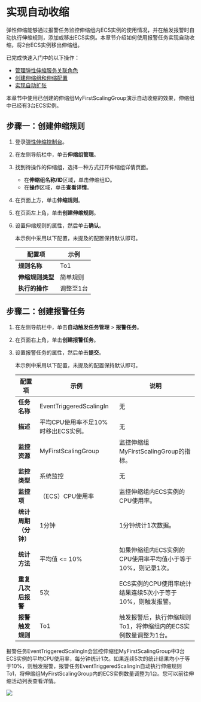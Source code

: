 # 实现自动收缩

弹性伸缩能够通过报警任务监控伸缩组内ECS实例的使用情况，并在触发报警时自动执行伸缩规则，添加或移出ECS实例。本章节介绍如何使用报警任务实现自动收缩，将2台ECS实例移出伸缩组。

已完成快速入门中的以下操作：

-   [管理弹性伸缩服务关联角色](/cn.zh-CN/快速入门/管理弹性伸缩服务关联角色.md)
-   [创建伸缩组和伸缩配置](/cn.zh-CN/快速入门/创建伸缩组和伸缩配置.md)
-   [实现自动扩张](/cn.zh-CN/快速入门/实现自动扩张.md)

本章节中使用已创建的伸缩组MyFirstScalingGroup演示自动收缩的效果，伸缩组中已经有3台ECS实例。

## 步骤一：创建伸缩规则

1.  登录[弹性伸缩控制台](https://essnew.console.aliyun.com/)。

2.  在左侧导航栏中，单击**伸缩组管理**。

3.  找到待操作的伸缩组，选择一种方式打开伸缩组详情页面。

    -   在**伸缩组名称/ID**区域，单击伸缩组ID。
    -   在**操作**区域，单击**查看详情**。
4.  在页面上方，单击**伸缩规则**。

5.  在页面左上角，单击**创建伸缩规则**。

6.  设置伸缩规则的属性，然后单击**确认**。

    本示例中采用以下配置，未提及的配置保持默认即可。

    |配置项|示例|
    |---|--|
    |**规则名称**|To1|
    |**伸缩规则类型**|简单规则|
    |**执行的操作**|调整至1台|


## 步骤二：创建报警任务

1.  在左侧导航栏中，单击**自动触发任务管理** \> **报警任务**。

2.  在页面右上角，单击**创建报警任务**。

3.  设置报警任务的属性，然后单击**提交**。

    本示例中采用以下配置，未提及的配置保持默认即可。

    |配置项|示例|说明|
    |---|--|--|
    |**任务名称**|EventTriggeredScalingIn|无|
    |**描述**|平均CPU使用率不足10%时移出ECS实例。|无|
    |**监控资源**|MyFirstScalingGroup|监控伸缩组MyFirstScalingGroup的指标。|
    |**监控类型**|系统监控|无|
    |**监控项**|（ECS）CPU使用率|监控伸缩组内ECS实例的CPU使用率。|
    |**统计周期（分钟）**|1分钟|1分钟统计1次数据。|
    |**统计方法**|平均值 <= 10%|如果伸缩组内ECS实例的CPU使用率平均值小于等于10%，则记录1次。|
    |**重复几次后报警**|5次|ECS实例的CPU使用率统计结果连续5次小于等于10%，则触发报警。|
    |**报警触发规则**|To1|触发报警后，执行伸缩规则To1，将伸缩组内的ECS实例数量调整为1台。|


报警任务EventTriggeredScalingIn会监控伸缩组MyFirstScalingGroup中3台ECS实例的平均CPU使用率，每分钟统计1次。如果连续5次的统计结果均小于等于10%，则触发报警，报警任务EventTriggeredScalingIn自动执行伸缩规则To1，将伸缩组MyFirstScalingGroup内的ECS实例数量调整为1台。您可以前往伸缩活动列表查看详情。

![](https://static-aliyun-doc.oss-cn-hangzhou.aliyuncs.com/assets/img/zh-CN/7940317951/p68070.png)

